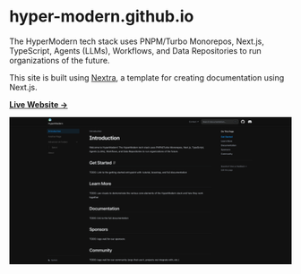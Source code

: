 # hyper-modern.github.io

The HyperModern tech stack uses PNPM/Turbo Monorepos, Next.js, TypeScript, Agents (LLMs), Workflows, and Data Repositories to run organizations of the future.

This site is built using [Nextra](https://nextra.site), a template for creating documentation using Next.js.

[**Live Website →**](https://hyper-modern.github.io)

[![](.github/website-screenshot.png)](https://hyper-modern.github.io)
